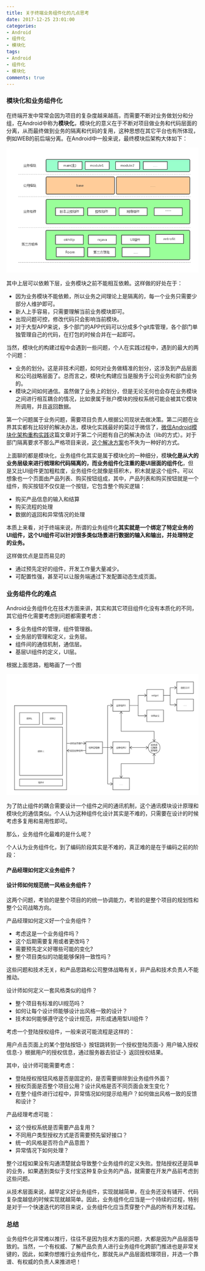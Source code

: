 ```yaml
---
title: 关于终端业务组件化的几点思考
date: 2017-12-25 23:01:00
categories:
- Android
- 组件化
- 模块化
tags:
- Android
- 组件化
- 模块化
comments: true
---
```


### 模块化和业务组件化

在终端开发中常常会因为项目的复杂度越来越高，而需要不断对业务做划分和分组，在Android中称为**模块化**，模块化的意义在于不断对项目做业务和代码层面的分离，从而最终做到业务的隔离和代码的复用，这种思想在其它平台也有所体现，例如WEB的前后端分离。在Android中一般来说，最终模块后架构大体如下：

![image](/images/系统架构设计.png)

其中上层可以依赖下层，业务模块之前不能相互依赖。这样做的好处在于：

- 因为业务模块不能依赖，所以业务之间理论上是隔离的，每一个业务只需要少部分人维护即可。
- 新人上手容易，只需要理解当前业务模块即可。
- 出现问题可控，修改代码只会影响当前模块。
- 对于大型APP来说，多个部门的APP代码可以分成多个git库管理，各个部门单独管理自己的代码，在打包的时候合并在一起即可。

当然，模块化的构建过程中会遇到一些问题，个人在实践过程中，遇到的最大的两个问题：

- 业务的划分。这是非技术问题，如何对业务做精准的划分，这涉及到产品层面和公司战略层面了。总而言之，模块化构建应当是服务于公司业务和部门业务的。
- 模块之间如何通信。虽然做了业务上的划分，但是无论无何也会存在业务模块之间进行相互耦合的情况，比如隶属于账户模块的授权系统可能会被其它模块所调用，并且返回数据。

第一个问题属于业务问题，需要项目负责人根据公司现状去做决策。第二问题在业界其实都有比较好的解决办法，模块化实践最好的莫过于微信了，[微信Android模块化架构重构实践](https://mp.weixin.qq.com/s?__biz=MzAwNDY1ODY2OQ==&mid=2649286672&idx=1&sn=4d9db00c496fcafd1d3e01d69af083f9)这篇文章对于第二个问题有自己的解决办法（lib的方式）。对于部门隔离要求不那么严格项目来说，[这个解决方案](http://blog.spinytech.com/2016/12/28/android_modularization/)也不失为一种好的方式。


上面聊的都是模块化，业务组件化其实是属于模块化的一种细分，模**块化是从大的业务层级来进行梳理和代码隔离的，而业务组件化注重的是UI层面的组件化**，但是又比UI组件更加粗粒度，业务组件化就像是搭积木，积木就是这个组件。可以想象也一个页面由产品列表、购买按钮组成，其中，产品列表和购买按钮就是一个组件，购买按钮不仅仅是一个按钮，它包含整个购买逻辑：

- 购买产品信息的输入和结算
- 购买流程的处理
- 数据的返回和异常情况的处理

本质上来看，对于终端来说，所谓的业务组件化**其实就是一个绑定了特定业务的UI组件，这个UI组件可以针对很多类似场景进行数据的输入和输出，并处理特定的业务。**

这样做优点是显而易见的
- 通过预先定好的组件，开发工作量大量减少。
- 可配置性强，甚至可以让服务端通过下发配置动态生成页面。

### 业务组件化的难点

Android业务组件化在技术方面来讲，其实和其它项目组件化没有本质化的不同，其它组件化需要考虑到问题都需要考虑：

- 多业务组件的管理，组件管理器。
- 业务层的管理和定义，业务层。
- 组件间的通信机制，通信层。
- 基层UI组件的定义，UI层。

根据上面思路，粗略画了一个图

![image](/images/业务组件化模型图.png)

为了防止组件的耦合需要设计一个组件之间的通讯机制，这个通讯模块设计原理和模块化的通信类似。个人认为这种组件化设计其实是不难的，只需要在设计的时候考虑多复用和易用性即可。

那么，业务组件化最难的是什么呢？

个人认为业务组件化，到了编码阶段其实是不难的，真正难的是在于编码之前的阶段：

#### **产品经理如何定义业务组件？**

####  **设计师如何规范统一风格业务组件？**


这两个问题，考验的是整个项目的的统一协调能力，考验的是整个项目的规划性和整个公司战略方向。

产品经理如何定义好一个业务组件？

- 考虑这是一个业务组件吗？
- 这个后期需要复用或者更改吗？
- 需要预先定义好哪些可能的变化?
- 整个项目类似的功能能够保持一致性吗？

这些问题和技术无关，和产品思路和公司整体战略有关，非产品和技术负责人不能推动。

设计师如何定义一套风格类似的组件？

- 整个项目有标准的UI规范吗？
- 如何让每个设计师能够设计出风格一致的设计？
- 技术如何能够遵守这个设计规范，并形成通用型UI组件？

考虑一个登陆授权组件，一般来说可能流程是这样的：

用户点击页面上的某个登陆按钮-》按钮跳转到一个授权登陆页面-》用户输入授权信息-》根据用户的授权信息，通过服务器去验证-》返回授权结果。

其中，设计师可能需要考虑：

- 登陆授权按钮风格是否是固定的，是否需要排除到业务组件外面？
- 授权页面是否整个项目公用？设计风格是否不同页面会发生变化？
- 在整个组件进行过程中，异常情况如何提示给用户？如何做出风格一致的反馈和设计？


产品经理考虑可能：

- 这个授权系统是否需要产品复用？
- 不同用户类型授权方式是否需要预先留好接口？
- 统一的风格是否符合产品意图？
- 异常情况下如何处理？


整个过程如果没有沟通清楚就会导致整个业务组件的定义失败。登陆授权还是简单的业务，如果遇到类似于支付宝这种复杂业务的产品，就需要在开发产品前考虑到这些问题。

从技术层面来说，越早定义好业务组件，实现就越简单，在业务还没有铺开、代码复杂度越低的时候实现就越简单。因此，业务组件化应当是一个持续的过程，特别是对于一个快速迭代的项目来说，业务组件化应当贯穿整个产品的所有开发过程。


### 总结

业务组件化非常难以推行，往往不是因为技术方面的问题，大都是因为产品层面导致的。当然，一个有权威、了解产品负责人进行业务组件化跨部门推进也是非常关键的，因此，如果你想推行业务组件化，那就先从产品层面梳理项目，并选一个靠谱、有权威的负责人来推进吧！